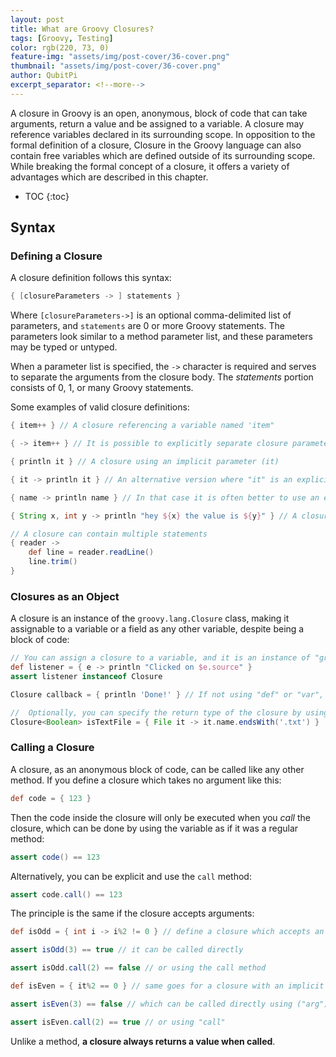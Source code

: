 ```yaml
---
layout: post
title: What are Groovy Closures?
tags: [Groovy, Testing]
color: rgb(220, 73, 0)
feature-img: "assets/img/post-cover/36-cover.png"
thumbnail: "assets/img/post-cover/36-cover.png"
author: QubitPi
excerpt_separator: <!--more-->
---
```


A closure in Groovy is an open, anonymous, block of code that can take arguments, return a value and be assigned to a 
variable. A closure may reference variables declared in its surrounding scope. In opposition to the formal definition of
a closure, Closure in the Groovy language can also contain free variables which are defined outside of its surrounding 
scope. While breaking the formal concept of a closure, it offers a variety of advantages which are described in this 
chapter.

<!--more-->

* TOC
{:toc}

Syntax
------

### Defining a Closure

A closure definition follows this syntax:

```groovy
{ [closureParameters -> ] statements }
```

Where `[closureParameters->]` is an optional comma-delimited list of parameters, and `statements` are 0 or more Groovy 
statements. The parameters look similar to a method parameter list, and these parameters may be typed or untyped.

When a parameter list is specified, the `->` character is required and serves to separate the arguments from the closure 
body. The _statements_ portion consists of 0, 1, or many Groovy statements.

Some examples of valid closure definitions:

```groovy
{ item++ } // A closure referencing a variable named 'item"

{ -> item++ } // It is possible to explicitly separate closure parameters from code by adding an arrow (->)

{ println it } // A closure using an implicit parameter (it)

{ it -> println it } // An alternative version where "it" is an explicit parameter

{ name -> println name } // In that case it is often better to use an explicit name for the parameter

{ String x, int y -> println "hey ${x} the value is ${y}" } // A closure accepting two typed parameters

// A closure can contain multiple statements
{ reader ->
    def line = reader.readLine()
    line.trim()
}
```

### Closures as an Object

A closure is an instance of the `groovy.lang.Closure` class, making it assignable to a variable or a field as any other 
variable, despite being a block of code:

```groovy
// You can assign a closure to a variable, and it is an instance of "groovy.lang.Closure""  
def listener = { e -> println "Clicked on $e.source" }
assert listener instanceof Closure

Closure callback = { println 'Done!' } // If not using "def" or "var", use "groovy.lang.Closure" as the type  

// 	Optionally, you can specify the return type of the closure by using the generic type of "groovy.lang.Closure"
Closure<Boolean> isTextFile = { File it -> it.name.endsWith('.txt') }
```

### Calling a Closure

A closure, as an anonymous block of code, can be called like any other method. If you define a closure which takes no 
argument like this:

```groovy
def code = { 123 }
```

Then the code inside the closure will only be executed when you _call_ the closure, which can be done by using the
variable as if it was a regular method:

```groovy
assert code() == 123
```

Alternatively, you can be explicit and use the `call` method:

```groovy
assert code.call() == 123
```

The principle is the same if the closure accepts arguments:

```groovy
def isOdd = { int i -> i%2 != 0 } // define a closure which accepts an int as a parameter

assert isOdd(3) == true // it can be called directly

assert isOdd.call(2) == false // or using the call method                            

def isEven = { it%2 == 0 } // same goes for a closure with an implicit argument ("it")

assert isEven(3) == false // which can be called directly using ("arg")

assert isEven.call(2) == true // or using "call"
```

Unlike a method, **a closure always returns a value when called**.
